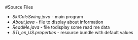 #Source Files

+ *SkiCalcSwing.java* - main program 
+ *About.java* - file to display about information
+ *ReadMe.java* - file todisplay some read me data
+ *STI_en_US.properties* - resource bundle with default values
